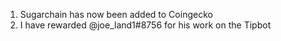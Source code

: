 1. Sugarchain has now been added to Coingecko
2. I have rewarded @joe_land1#8756 for his work on the Tipbot

